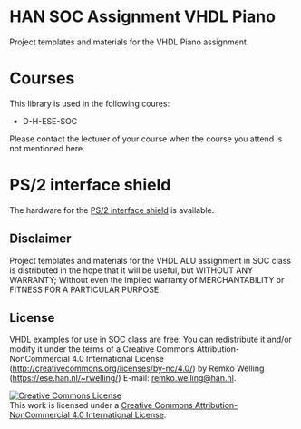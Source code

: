 # HAN SOC Assignment VHDL Piano

Project templates and materials for the VHDL Piano assignment.

# Courses

This library is used in the following coures: 

 - D-H-ESE-SOC

Please contact the lecturer of your course when the course you attend is not mentioned here. 

# PS/2 interface shield
The hardware for the [PS/2 interface shield](hardware/README.md) is available.

## Disclaimer
Project templates and materials for the VHDL ALU assignment in SOC class is distributed in the hope that it will be useful, but WITHOUT ANY WARRANTY; Without even the implied warranty of MERCHANTABILITY or FITNESS FOR A PARTICULAR PURPOSE.

## License
VHDL examples for use in SOC class are free: You can redistribute it and/or modify it under the terms of a Creative Commons Attribution-NonCommercial 4.0 International License (http://creativecommons.org/licenses/by-nc/4.0/) by Remko Welling (https://ese.han.nl/~rwelling/) E-mail: remko.welling@han.nl.

<a rel="license" href="http://creativecommons.org/licenses/by-nc/4.0/"><img alt="Creative Commons License" style="border-width:0" src="https://i.creativecommons.org/l/by-nc/4.0/88x31.png" /></a><br />This work is licensed under a <a rel="license" href="http://creativecommons.org/licenses/by-nc/4.0/">Creative Commons Attribution-NonCommercial 4.0 International License</a>.
